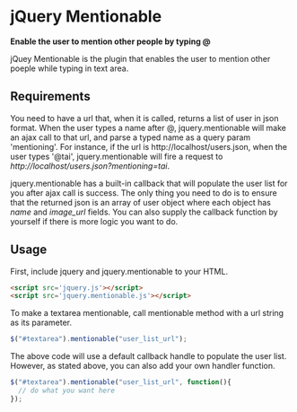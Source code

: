 # jQuery Mentionable
**Enable the user to mention other people by typing @**

jQuey Mentionable is the plugin that enables the user to mention other poeple while
typing in text area.

## Requirements
You need to have a url that, when it is called, returns a list of user in json format.
When the user types a name after @, jquery.mentionable will make an ajax call to that
url, and parse a typed name as a query param 'mentioning'. For instance, if the url
is http://localhost/users.json, when the user types '@tai', jquery.mentionable will fire
a request to *http://localhost/users.json?mentioning=tai*.

jquery.mentionable has a built-in callback that will populate the
user list for you after ajax call is success. The only thing you
need to do is to ensure that the returned json is an array of user object
where each object has *name* and *image_url* fields. You can also
supply the callback function by yourself if there is more logic
you want to do.


## Usage
First, include jquery and jquery.mentionable to your HTML.
```html
<script src='jquery.js'></script>
<script src='jquery.mentionable.js'></script>
```
To make a textarea mentionable, call mentionable method with a url string as its parameter.
```javascript
$("#textarea").mentionable("user_list_url");
```
The above code will use a default callback handle to populate the user list.
However, as stated above, you can also add your own handler function.
```javascript
$("#textarea").mentionable("user_list_url", function(){
  // do what you want here
});
```

